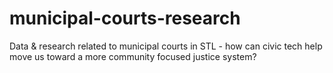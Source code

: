 # municipal-courts-research
Data &amp; research related to municipal courts in STL - how can civic tech help move us toward a more community focused justice system?
